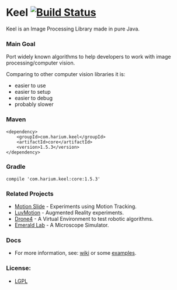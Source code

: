 Keel [![Build Status](https://travis-ci.org/Harium/keel.svg?branch=master)](https://travis-ci.org/Harium/keel)
====

Keel is an Image Processing Library made in pure Java.

### Main Goal
Port widely known algorithms to help developers to work with image processing/computer vision.

Comparing to other computer vision libraries it is:

- easier to use
- easier to setup
- easier to debug
- probably slower

### Maven
```
<dependency>
    <groupId>com.harium.keel</groupId>
    <artifactId>core</artifactId>
    <version>1.5.3</version>
</dependency>
```

### Gradle
```
compile 'com.harium.keel:core:1.5.3'
```

### Related Projects
- [Motion Slide](https://github.com/yuripourre/motion-slide/) - Experiments using Motion Tracking.
- [LuvMotion](https://github.com/yuripourre/luvmotion/) - Augmented Reality experiments.
- [Drone4](https://github.com/yuripourre/drone4) - A Virtual Environment to test robotic algorithms.
- [Emerald Lab](https://github.com/yuripourre/emerald-lab) - A Microscope Simulator.

### Docs
- For more information, see: [wiki](https://github.com/yuripourre/e-motion/wiki/) or some [examples](https://github.com/Harium/keel/wiki/Examples).

### License:
- [LGPL](https://www.gnu.org/licenses/lgpl-3.0.en.html)
